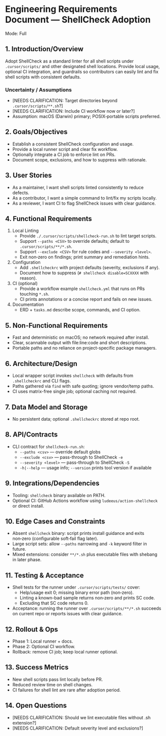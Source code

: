 # Engineering Requirements Document — ShellCheck Adoption

Mode: Full

## 1. Introduction/Overview

Adopt ShellCheck as a standard linter for all shell scripts under `.cursor/scripts/` and other designated shell locations. Provide local usage, optional CI integration, and guardrails so contributors can easily lint and fix shell scripts with consistent defaults.

### Uncertainty / Assumptions

- [NEEDS CLARIFICATION: Target directories beyond `.cursor/scripts/**.sh`?]
- [NEEDS CLARIFICATION: Include CI workflow now or later?]
- Assumption: macOS (Darwin) primary; POSIX‑portable scripts preferred.

## 2. Goals/Objectives

- Establish a consistent ShellCheck configuration and usage.
- Provide a local runner script and clear fix workflow.
- Optionally integrate a CI job to enforce lint on PRs.
- Document scope, exclusions, and how to suppress with rationale.

## 3. User Stories

- As a maintainer, I want shell scripts linted consistently to reduce defects.
- As a contributor, I want a simple command to lint/fix my scripts locally.
- As a reviewer, I want CI to flag ShellCheck issues with clear guidance.

## 4. Functional Requirements

1. Local Linting
   - Provide `./.cursor/scripts/shellcheck-run.sh` to lint target scripts.
   - Support `--paths <CSV>` to override defaults; default to `.cursor/scripts/**/*.sh`.
   - Support `--exclude <CSV>` for rule codes and `--severity <level>`.
   - Exit non‑zero on findings; print summary and remediation hints.
2. Configuration
   - Add `.shellcheckrc` with project defaults (severity, exclusions if any).
   - Document how to suppress (`# shellcheck disable=SCXXXX` with reason).
3. CI (optional)
   - Provide a workflow example `shellcheck.yml` that runs on PRs touching `*.sh`.
   - CI prints annotations or a concise report and fails on new issues.
4. Documentation
   - ERD + `tasks.md` describe scope, commands, and CI option.

## 5. Non-Functional Requirements

- Fast and deterministic on macOS; no network required after install.
- Clear, scannable output with file:line:code and short descriptions.
- Portable paths and no reliance on project-specific package managers.

## 6. Architecture/Design

- Local wrapper script invokes `shellcheck` with defaults from `.shellcheckrc` and CLI flags.
- Paths gathered via `find` with safe quoting; ignore vendor/temp paths.
- CI uses matrix-free single job; optional caching not required.

## 7. Data Model and Storage

- No persistent data; optional `.shellcheckrc` stored at repo root.

## 8. API/Contracts

- CLI contract for `shellcheck-run.sh`:
  - `--paths <csv>` — override default globs
  - `--exclude <csv>` — pass-through to ShellCheck `-e`
  - `--severity <level>` — pass-through to ShellCheck `-S`
  - `-h|--help` — usage info; `--version` prints tool version if available

## 9. Integrations/Dependencies

- Tooling: `shellcheck` binary available on PATH.
- Optional CI: GitHub Actions workflow using `ludeeus/action-shellcheck` or direct install.

## 10. Edge Cases and Constraints

- Absent `shellcheck` binary: script prints install guidance and exits non‑zero (configurable soft‑fail flag later).
- Large script sets: allow `--paths` narrowing and `-k` keyword filter in future.
- Mixed extensions: consider `**/*.sh` plus executable files with shebang in later phase.

## 11. Testing & Acceptance

- Shell tests for the runner under `.cursor/scripts/tests/` cover:
  - Help/usage exit 0; missing binary error path (non‑zero).
  - Linting a known-bad sample returns non‑zero and prints SC code.
  - Excluding that SC code returns 0.
- Acceptance: running the runner over `.cursor/scripts/**/*.sh` succeeds on current repo or reports issues with clear guidance.

## 12. Rollout & Ops

- Phase 1: Local runner + docs.
- Phase 2: Optional CI workflow.
- Rollback: remove CI job; keep local runner optional.

## 13. Success Metrics

- New shell scripts pass lint locally before PR.
- Reduced review time on shell changes.
- CI failures for shell lint are rare after adoption period.

## 14. Open Questions

- [NEEDS CLARIFICATION: Should we lint executable files without .sh extension?]
- [NEEDS CLARIFICATION: Default severity level and exclusions?]
